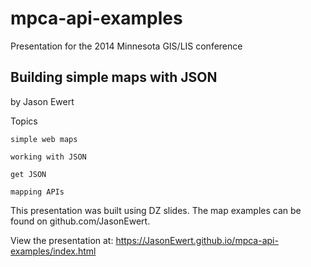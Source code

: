 mpca-api-examples
=================

Presentation for the 2014 Minnesota GIS/LIS conference

<h2>Building simple maps with JSON</h2>
by Jason Ewert

Topics

	simple web maps
	
	working with JSON
	
	get JSON
	
	mapping APIs
	

This presentation was built using DZ slides. The map examples can be found on github.com/JasonEwert.

View the presentation at: https://JasonEwert.github.io/mpca-api-examples/index.html  
